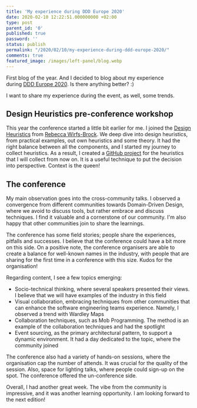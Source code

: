 ```yaml
---
title: 'My experience during DDD Europe 2020'
date: 2020-02-10 12:22:51.000000000 +02:00
type: post
parent_id: '0'
published: true
password: ''
status: publish
permalink: "/2020/02/10/my-experience-during-ddd-europe-2020/"
comments: true
featured_image: /images/left-panel/blog.webp
---
```

First blog of the year. And I decided to blog about my experience during [DDD Europe 2020](https://dddeurope.com/2020/). Is there anything better? :)

I want to share my experience during the event, as well, some trends.

## Design Heuristics pre-conference workshop

This year the conference started a little bit earlier for me. I joined the [Design Heuristics](https://training.dddeurope.com/design-heuristics-rebecca-wirfs-brock/) from [Rebecca Wirfs-Brock](https://twitter.com/rebeccawb). We deep dive into design heuristics, from practical examples, out own heuristics and some theory. It had the right balance between all the components, and I started my journey to collect heuristics. As a result, I created a [GitHub project](https://github.com/joaoasrosa/heuristics) for the heuristics that I will collect from now on. It is a useful technique to put the decision into perspective. Context is the queen!

## The conference

My main observation goes into the cross-community talks. I observed a convergence from different communities towards Domain-Driven Design, where we avoid to discuss tools, but rather embrace and discuss techniques. I find it valuable and a cornerstone of our community. I'm also happy that other communities join to share the learnings.

The conference has some field stories; people share the experiences, pitfalls and successes. I believe that the conference could have a bit more on this side. On a positive note, the conference organisers are able to create a balance for well-known names in the industry, with people that are sharing for the first time in a conference with this size. Kudos for the organisation!

Regarding content, I see a few topics emerging:

*   Socio-technical thinking, where several speakers presented their views. I believe that we will have examples of the industry in this field
*   Visual collaboration, embracing techniques from other communities that can enhance the software engineering teams experience. Namely, I observed a trend with Wardley Maps
*   Collaboration techniques, such as Mob Programming. The method is an example of the collaboration techniques and had the spotlight
*   Event sourcing, as the primary architectural pattern, to support a dynamic environment. It had a day dedicated to the topic, where the community joined

The conference also had a variety of hands-on sessions, where the organisation cap the number of attends. It was crucial for the quality of the session. Also, space for lighting talks, where people could sign-up on the spot. The conference offered the un-conference side.

Overall, I had another great week. The vibe from the community is impressive, and it was another learning opportunity. I am looking forward to the next edition!
